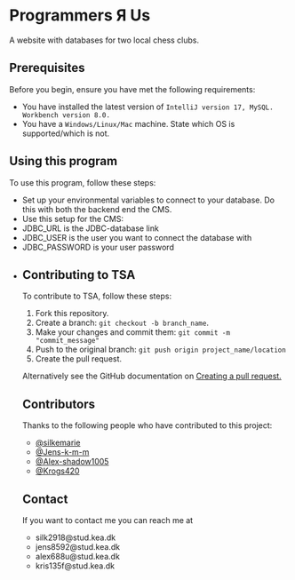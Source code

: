 <h1>Programmers Я Us</h1>

<p>A website with databases for two local chess clubs.</p>


<h2>Prerequisites</h2>
<p>Before you begin, ensure you have met the following requirements:</p>
<ul>
  <li>You have installed the latest version of <code>IntelliJ version 17, MySQL. Workbench version 8.0.  </code></li>
  <li>You have a <code>Windows/Linux/Mac</code> machine. State which OS is supported/which is not.</li>
</ul>

<h2>Using this program</h2>

<p>To use this program, follow these steps:</p>
<ul>
  <li> Set up your environmental variables to connect to your database. Do this with both the backend end the CMS.
  <li>Use this setup for the CMS:
    <li>JDBC_URL is the JDBC-database link
    <li>JDBC_USER is the user you want to connect the database with
      <li>JDBC_PASSWORD is your user password
<li>
    
<h2>Contributing to TSA</h2>
<p>To contribute to TSA, follow these steps:</p>
<ol>
  <li>Fork this repository.</li>
  <li>Create a branch: <code>git checkout -b branch_name</code>.</li>
  <li>Make your changes and commit them: <code>git commit -m "commit_message"</code></li>
  <li>Push to the original branch: <code>git push origin project_name/location</code></li>
  <li>Create the pull request.</li>
</ol>
<p>Alternatively see the GitHub documentation on 
<a href="https://docs.github.com/en/pull-requests/collaborating-with-pull-requests/proposing-changes-to-your-work-with-pull-requests/creating-a-pull-request">Creating a pull request.</a>
</p>

<h2>Contributors</h2>
<p>Thanks to the following people who have contributed to this project:</p>
<ul>
  <li>
    <a href="https://github.com/silkemarie/">@silkemarie</li>
  <li>
    <a href="https://github.com/Jens-k-m-m">@Jens-k-m-m</a>
  </li>
  <li>
    <a href="https://github.com/Alex-shadow1005">@Alex-shadow1005</a>
  </li>
  <li>
    <a href="https://github.com/Krogs420">@Krogs420</a>
  </li>
</ul>

<h2>Contact</h2>
<p>If you want to contact me you can reach me at</p>
<ul>
  <li>silk2918@stud.kea.dk</li>
  <li>jens8592@stud.kea.dk</li>
  <li>alex688u@stud.kea.dk</li>
  <li>kris135f@stud.kea.dk</li>
</ul>
